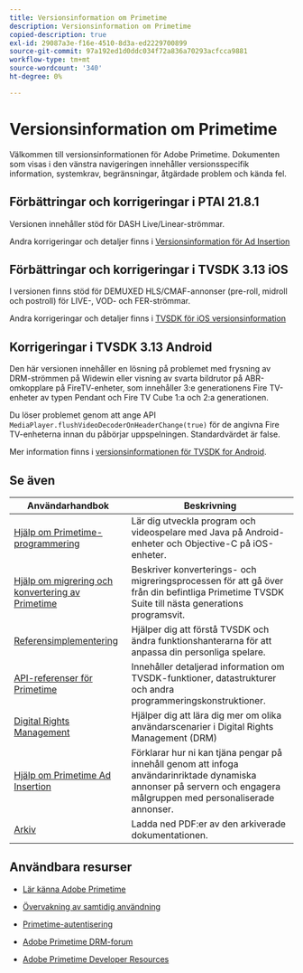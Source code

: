 ```yaml
---
title: Versionsinformation om Primetime
description: Versionsinformation om Primetime
copied-description: true
exl-id: 29087a3e-f16e-4510-8d3a-ed2229700899
source-git-commit: 97a192ed1d0ddc034f72a836a70293acfcca9881
workflow-type: tm+mt
source-wordcount: '340'
ht-degree: 0%

---
```


# Versionsinformation om Primetime

Välkommen till versionsinformationen för Adobe Primetime. Dokumenten som visas i den vänstra navigeringen innehåller versionsspecifik information, systemkrav, begränsningar, åtgärdade problem och kända fel.

## Förbättringar och korrigeringar i PTAI 21.8.1

Versionen innehåller stöd för DASH Live/Linear-strömmar.

Andra korrigeringar och detaljer finns i [Versionsinformation för Ad Insertion](/help/release-notes/ptai-21x-release-notes.md)

## Förbättringar och korrigeringar i TVSDK 3.13 iOS

I versionen finns stöd för DEMUXED HLS/CMAF-annonser (pre-roll, midroll och postroll) för LIVE-, VOD- och FER-strömmar.

Andra korrigeringar och detaljer finns i [TVSDK för iOS versionsinformation](../release-notes/tvsdk-3x-ios.md)

## Korrigeringar i TVSDK 3.13 Android

Den här versionen innehåller en lösning på problemet med frysning av DRM-strömmen på Widewin eller visning av svarta bildrutor på ABR-omkopplare på FireTV-enheter, som innehåller 3:e generationens Fire TV-enheter av typen Pendant och Fire TV Cube 1:a och 2:a generationen.

Du löser problemet genom att ange API `MediaPlayer.flushVideoDecoderOnHeaderChange(true)` för de angivna Fire TV-enheterna innan du påbörjar uppspelningen. Standardvärdet är false.

Mer information finns i [versionsinformationen för TVSDK for Android](../release-notes/tvsdk-3x-android.md).

## Se även

| Användarhandbok | Beskrivning |
|--- |--- |
| [Hjälp om Primetime-programmering](/help/programming/home.md) | Lär dig utveckla program och videospelare med Java på Android-enheter och Objective-C på iOS-enheter. |
| [Hjälp om migrering och konvertering av Primetime](/help/migration-guides/home.md) | Beskriver konverterings- och migreringsprocessen för att gå över från din befintliga Primetime TVSDK Suite till nästa generations programsvit. |
| [Referensimplementering](/help/android-reference-implementation/home.md) | Hjälper dig att förstå TVSDK och ändra funktionshanterarna för att anpassa din personliga spelare. |
| [API-referenser för Primetime](/help/reference/api-references.md) | Innehåller detaljerad information om TVSDK-funktioner, datastrukturer och andra programmeringskonstruktioner. |
| [Digital Rights Management](/help/digital-rights-management/home.md) | Hjälper dig att lära dig mer om olika användarscenarier i Digital Rights Management (DRM) |
| [Hjälp om Primetime Ad Insertion](/help/primetime-ad-insertion/home.md) | Förklarar hur ni kan tjäna pengar på innehåll genom att infoga användarinriktade dynamiska annonser på servern och engagera målgruppen med personaliserade annonser. |
| [Arkiv](https://helpx.adobe.com/primetime/archives.html) | Ladda ned PDF:er av den arkiverade dokumentationen. |

## Användbara resurser

* [Lär känna Adobe Primetime](https://www.adobe.com/in/marketing/primetime.html)

* [Övervakning av samtidig användning](https://tve.helpdocsonline.com/concurrency-monitoring-introduction)

* [Primetime-autentisering](https://tve.helpdocsonline.com/home)

* [Adobe Primetime DRM-forum](https://forums.adobe.com/community/adobe_access)

* [Adobe Primetime Developer Resources](https://www.adobe.com/devnet/primetime.html)
